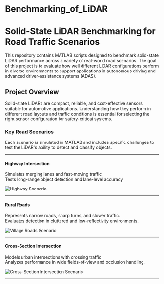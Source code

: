 # Benchmarking_of_LiDAR
# Solid-State LiDAR Benchmarking for Road Traffic Scenarios

This repository contains MATLAB scripts designed to benchmark solid-state LiDAR performance across a variety of real-world road scenarios. The goal of this project is to evaluate how well different LiDAR configurations perform in diverse environments to support applications in autonomous driving and advanced driver-assistance systems (ADAS).

## Project Overview

Solid-state LiDARs are compact, reliable, and cost-effective sensors suitable for automotive applications. Understanding how they perform in different road layouts and traffic conditions is essential for selecting the right sensor configuration for safety-critical systems.

### Key Road Scenarios

Each scenario is simulated in MATLAB and includes specific challenges to test the LiDAR's ability to detect and classify objects.

---

#### Highway Intersection

Simulates merging lanes and fast-moving traffic.  
Tests long-range object detection and lane-level accuracy.

![Highway Scenario](images/highway.png)

---

#### Rural Roads

Represents narrow roads, sharp turns, and slower traffic.  
Evaluates detection in cluttered and low-reflectivity environments.

![Village Roads Scenario](images/village.png)

---

#### Cross-Section Intersection

Models urban intersections with crossing traffic.  
Analyzes performance in wide fields-of-view and occlusion handling.

![Cross-Section Intersection Scenario](images/cross_section.png)

---


